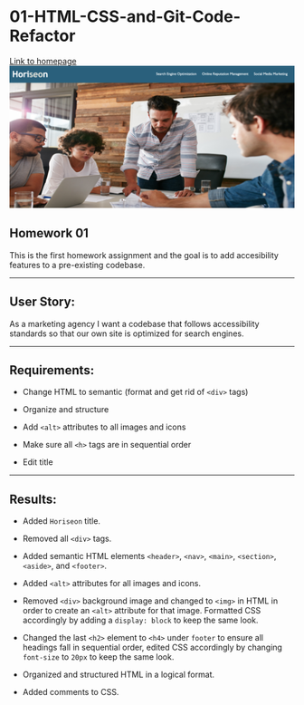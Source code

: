 # 01-HTML-CSS-and-Git-Code-Refactor

[Link to homepage](https://btempini.github.io/Homework-01/)
![Demo](./assets/images/read-me-image.png)

## Homework 01

This is the first homework assignment and the goal is to add accesibility features to a pre-existing codebase.

***

## User Story:

As a marketing agency I want a codebase that follows accessibility standards so that our own site is optimized for search engines.

***

## Requirements:

* Change HTML to semantic (format and get rid of `<div>` tags)

* Organize and structure

* Add `<alt>` attributes to all images and icons

* Make sure all `<h>` tags are in sequential order

* Edit title

***

## Results:

* Added `Horiseon` title.

* Removed all `<div>` tags.

* Added semantic HTML elements `<header>`, `<nav>`, `<main>`, `<section>`, `<aside>`, and `<footer>`.

* Added `<alt>` attributes for all images and icons.

* Removed `<div>` background image and changed to `<img>` in HTML in order to create an `<alt>` attribute for that image. Formatted CSS accordingly by adding a `display: block` to keep the same look.

* Changed the last `<h2>` element to `<h4>` under `footer` to ensure all headings fall in sequential order, edited CSS accordingly by changing `font-size` to `20px` to keep the same look.

* Organized and structured HTML in a logical format.

* Added comments to CSS.


   